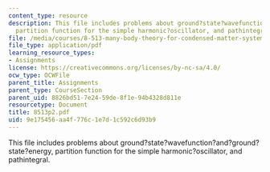 ```yaml
---
content_type: resource
description: This file includes problems about ground?state?wavefunction?and?ground?state?energy,
  partition function for the simple harmonic?oscillator, and pathintegral.
file: /media/courses/8-513-many-body-theory-for-condensed-matter-systems-fall-2004/9e175456aa4f776c1e7d1c592c6d93b9_8513p2.pdf
file_type: application/pdf
learning_resource_types:
- Assignments
license: https://creativecommons.org/licenses/by-nc-sa/4.0/
ocw_type: OCWFile
parent_title: Assignments
parent_type: CourseSection
parent_uid: 8826bd51-7e24-59de-8f1e-94b4328d811e
resourcetype: Document
title: 8513p2.pdf
uid: 9e175456-aa4f-776c-1e7d-1c592c6d93b9
---
```

This file includes problems about ground?state?wavefunction?and?ground?state?energy, partition function for the simple harmonic?oscillator, and pathintegral.